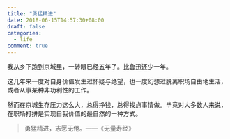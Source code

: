 ```yaml
---
title: "勇猛精进"
date: 2018-06-15T14:57:30+08:00
draft: false
categories:
  - life
comment: true
---
```


我从乡下跑到京城里，一转眼已经五年了。比鲁迅还少一年。

这几年来一度对自身价值发生过怀疑与绝望，也一度幻想过脱离职场自由地生活，或者从事某种非功利性的工作。

然而在京城生存压力这么大，总得挣钱，总得找点事情做。毕竟对大多数人来说，在职场打拼是实现自我价值的最自然的一种方式。


> 勇猛精进，志愿无倦。——《无量寿经》